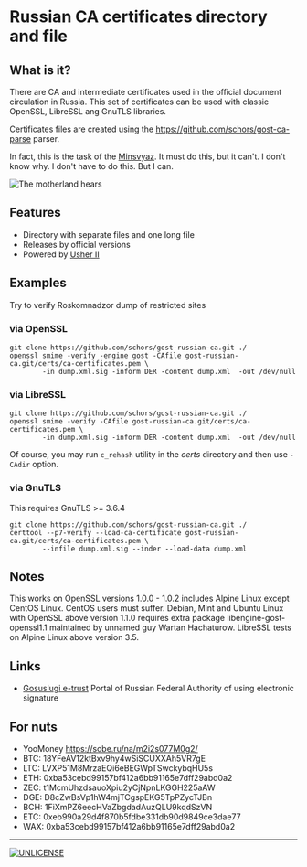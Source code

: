 Russian CA certificates directory and file
==========================================


What is it?
-----------

There are CA and intermediate certificates used in the official document circulation in Russia. 
This set of certificates can be used with classic OpenSSL, LibreSSL ang GnuTLS libraries.

Certificates files are created using the https://github.com/schors/gost-ca-parse parser.

In fact, this is the task of the [Minsvyaz](http://minsvyaz.ru). It must do this, but it can't. I don't know why.
I don't have to do this. But I can.

![The motherland hears](the_motherland_hears.png)

Features
--------
* Directory with separate files and one long file
* Releases by official versions
* Powered by [Usher II](https://usher2.club)


Examples
---------

Try to verify Roskomnadzor dump of restricted sites

### via OpenSSL
```console
git clone https://github.com/schors/gost-russian-ca.git ./
openssl smime -verify -engine gost -CAfile gost-russian-ca.git/certs/ca-certificates.pem \
        -in dump.xml.sig -inform DER -content dump.xml  -out /dev/null

```

### via LibreSSL
```console
git clone https://github.com/schors/gost-russian-ca.git ./
openssl smime -verify -CAfile gost-russian-ca.git/certs/ca-certificates.pem \
        -in dump.xml.sig -inform DER -content dump.xml  -out /dev/null

```

Of course, you may run `c_rehash` utility in the _certs_ directory and then use `-CAdir` option.

### via GnuTLS

This requires GnuTLS >= 3.6.4
```console
git clone https://github.com/schors/gost-russian-ca.git ./
certtool --p7-verify --load-ca-certificate gost-russian-ca.git/certs/ca-certificates.pem \
        --infile dump.xml.sig --inder --load-data dump.xml
```

Notes
-----

This works on OpenSSL versions 1.0.0 - 1.0.2 includes Alpine Linux except CentOS Linux. CentOS users must suffer.
Debian, Mint and Ubuntu Linux with OpenSSL above version 1.1.0 requires extra package libengine-gost-openssl1.1 maintained by unnamed guy Wartan Hachaturow.
LibreSSL tests on Alpine Linux above version 3.5.


Links
-----

* [Gosuslugi e-trust](http://e-trust.gosuslugi.ru/) Portal of Russian Federal Authority of using electronic signature

For nuts
--------

* YooMoney https://sobe.ru/na/m2i2s077M0g2/
* BTC: 18YFeAV12ktBxv9hy4wSiSCUXXAh5VR7gE
* LTC: LVXP51M8MrzaEQi6eBEGWpTSwckybqHU5s
* ETH: 0xba53cebd99157bf412a6bb91165e7dff29abd0a2
* ZEC: t1McmUhzdsauoXpiu2yCjNpnLKGGH225aAW
* DGE: D8cZwBsVp1hW4mjTCgspEKG5TpPZycTJBn
* BCH: 1FiXmPZ6eecHVaZbgdadAuzQLU9kqdSzVN
* ETC: 0xeb990a29d4f870b5fdbe331db90d9849ce3dae77
* WAX: 0xba53cebd99157bf412a6bb91165e7dff29abd0a2

---
[![UNLICENSE](noc.png)](UNLICENSE)
